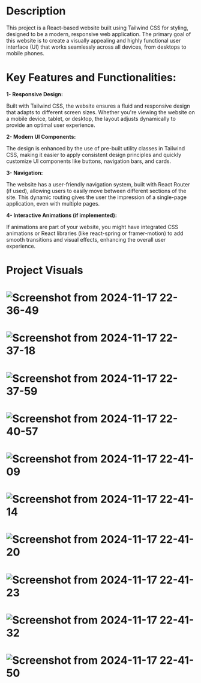

# **Description**

This project is a React-based website built using Tailwind CSS for styling, designed to be a modern, responsive web application. The primary goal of this website is to create a visually appealing and highly functional user interface (UI) that works seamlessly across all devices, from desktops to mobile phones.

# **Key Features and Functionalities:**

**1- Responsive Design:**

Built with Tailwind CSS, the website ensures a fluid and responsive design that adapts to different screen sizes. Whether you're viewing the website on a mobile device, tablet, or desktop, the layout adjusts dynamically to provide an optimal user experience.

**2- Modern UI Components:**

The design is enhanced by the use of pre-built utility classes in Tailwind CSS, making it easier to apply consistent design principles and quickly customize UI components like buttons, navigation bars, and cards.

**3- Navigation:**

The website has a user-friendly navigation system, built with React Router (if used), allowing users to easily move between different sections of the site. This dynamic routing gives the user the impression of a single-page application, even with multiple pages.

**4- Interactive Animations (if implemented):**

If animations are part of your website, you might have integrated CSS animations or React libraries (like react-spring or framer-motion) to add smooth transitions and visual effects, enhancing the overall user experience.

# Project Visuals

# ![Screenshot from 2024-11-17 22-36-49](https://github.com/user-attachments/assets/edaa0e17-b066-4ea0-8b01-9df00acb96f2)

# ![Screenshot from 2024-11-17 22-37-18](https://github.com/user-attachments/assets/d3125c35-3247-4bb2-8e76-ddd909b0952d)

# ![Screenshot from 2024-11-17 22-37-59](https://github.com/user-attachments/assets/ac66f0ca-13cb-4ccf-b381-bf63ae15f238)

# ![Screenshot from 2024-11-17 22-40-57](https://github.com/user-attachments/assets/6d0d8121-8c8f-4280-83fc-f90b38d26593)

# ![Screenshot from 2024-11-17 22-41-09](https://github.com/user-attachments/assets/0b56dcb2-e664-482b-b3a9-c5a4471fb977)

# ![Screenshot from 2024-11-17 22-41-14](https://github.com/user-attachments/assets/abe3086b-7a4a-4021-bcc6-d3e0f67a1409)

# ![Screenshot from 2024-11-17 22-41-20](https://github.com/user-attachments/assets/ce0493fb-faef-4e28-b24b-7693d06042bb)

# ![Screenshot from 2024-11-17 22-41-23](https://github.com/user-attachments/assets/2a370e59-70d8-4f91-9efc-ae57491e5312)

# ![Screenshot from 2024-11-17 22-41-32](https://github.com/user-attachments/assets/8def988e-9902-4840-9953-c2786956bc3c)

# ![Screenshot from 2024-11-17 22-41-50](https://github.com/user-attachments/assets/18134fed-e3ca-410e-a7c5-fa84dfacb62a)
